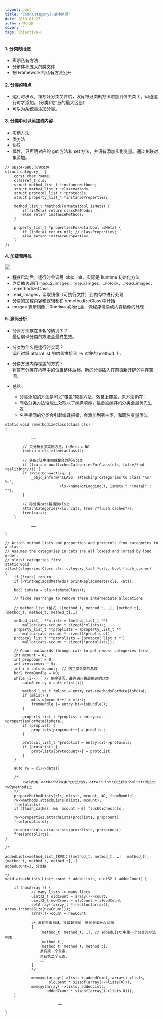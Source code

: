 ```yaml
---
layout: post
title: '分类(Catagory)-基本原理'
date: 2018-01-27
author: 李大鹏
cover: ''
tags: Objective-C
---
```


#### 1. 分类的用途

- 声明私有方法
- 分解体积庞大的类文件
- 把 Framework 的私有方法公开

#### 2. 分类的特点

- 运行时决议。编写好分类文件后，没有将分类的方法附加到宿主类上，知道运行时才添加。（分类和扩展的最大区别）
- 可以为系统类添加分类。

#### 3. 分类中可以添加的内容

- 实例方法
- 类方法
- 协议
- 属性，只声明对应的 get 方法和 set 方法，并没有添加实例变量。通过关联对象添加。

```
// objc4-680，分类文件
struct category_t {
    const char *name;
    classref_t cls;
    struct method_list_t *instanceMethods;
    struct method_list_t *classMethods;
    struct protocol_list_t *protocols;
    struct property_list_t *instanceProperties;

    method_list_t *methodsForMeta(bool isMeta) {
        if (isMeta) return classMethods;
        else return instanceMethods;
    }

    property_list_t *propertiesForMeta(bool isMeta) {
        if (isMeta) return nil; // classProperties;
        else return instanceProperties;
    }
};
```

#### 4. 加载调用栈

![](http://files.pandaleo.cn/258a5665967ab16c59548fdb65a258cb.png)

- 程序启动后，运行时会调用\_objc_init，实际是 Runtime 初始化方法
- 之后依次调用 map_2_images、map_iamges、\_nolock、\_read_images、remethodizeClass
- read_images，读取镜像（可执行文件）到内存中进行处理
- 分类的加载内容和逻辑都在 remethodizeClass 中开始
- images 表示镜像，Runtime 初始化后，做程序镜像或内存镜像的处理

#### 5. 源码分析

- 分类方法存在重名的情况下？  
  最后编译分类的方法会最终生效。
- 分类为什么是运行时实现？  
  运行时将 attachList 的内容拼接到 rw 对象的 method 上。
- 分类方法内存覆盖的方式？  
  将原有分类在内存中的位置整体后移，新的分类插入在前面新开辟的内存空间。

- 总结：
  - 分类添加的方法是可以“覆盖”原类方法，效果上覆盖，原方法仍在；
  - 同名分类方法谁能生效取决于编译顺序，最后被编译的分类会最优先生效；
  - 名字相同的分类会引起编译报错，会添加到宿主类，和同名变量类似。

```
static void remethodizeClass(Class cls)
{

            ……

        // 只分析添加实例方法，isMeta = NO
        isMeta = cls->isMetaClass();

        // 获取cls中未完成整合的所有分类
        if ((cats = unattachedCategoriesForClass(cls, false/*not realizing*/))) {
        if (PrintConnecting) {
            _objc_inform("CLASS: attaching categories to class '%s' %s",
                         cls->nameForLogging(), isMeta ? "(meta)" : "");
        }

        // 将分类cats拼接到cls上
        attachCategories(cls, cats, true /*flush caches*/);
        free(cats);
    }

            ……

}

// Attach method lists and properties and protocols from categories to a class.
// Assumes the categories in cats are all loaded and sorted by load order,
// oldest categories first.
static void
attachCategories(Class cls, category_list *cats, bool flush_caches)
{
    if (!cats) return;
    if (PrintReplacedMethods) printReplacements(cls, cats);

    bool isMeta = cls->isMetaClass();

    // fixme rearrange to remove these intermediate allocations

    // method_list_t格式：[[method_t, method_t, …], [method_t], [method_t, method_t, method_t],…]

    method_list_t **mlists = (method_list_t **)
        malloc(cats->count * sizeof(*mlists));
    property_list_t **proplists = (property_list_t **)
        malloc(cats->count * sizeof(*proplists));
    protocol_list_t **protolists = (protocol_list_t **)
        malloc(cats->count * sizeof(*protolists));

    // Count backwards through cats to get newest categories first
    int mcount = 0;
    int propcount = 0;
    int protocount = 0;
    int i = cats->count;  // 宿主类分类的总数
    bool fromBundle = NO;
    while (i--) { // 倒序遍历，最先访问最后编译的分类
        auto& entry = cats->list[i];

        method_list_t *mlist = entry.cat->methodsForMeta(isMeta);
        if (mlist) {
            mlists[mcount++] = mlist;
            fromBundle |= entry.hi->isBundle();
        }

        property_list_t *proplist = entry.cat->propertiesForMeta(isMeta);
        if (proplist) {
            proplists[propcount++] = proplist;
        }

        protocol_list_t *protolist = entry.cat->protocols;
        if (protolist) {
            protolists[protocount++] = protolist;
        }
    }

    auto rw = cls->data();

    /*
        rw代表类，methods代表类的方法列表，attachLists方法将多个mlists拼接到rw的methods上
    */
    prepareMethodLists(cls, mlists, mcount, NO, fromBundle);
    rw->methods.attachLists(mlists, mcount);
    free(mlists);
    if (flush_caches  &&  mcount > 0) flushCaches(cls);

    rw->properties.attachLists(proplists, propcount);
    free(proplists);

    rw->protocols.attachLists(protolists, protocount);
    free(protolists);
}

/*

addedLists=method_list_t格式：[[method_t, method_t, …], [method_t], [method_t, method_t, method_t],…]
addedCount=3, 分类数

*/
void attachLists(List* const * addedLists, uint32_t addedCount) {

    if (hasArray()) {
            // many lists -> many lists
            uint32_t oldCount = array()->count;
            uint32_t newCount = oldCount + addedCount;
            setArray((array_t *)realloc(array(), array_t::byteSize(newCount)));
            array()->count = newCount;

            /* 原有元素后移，开辟新空间，添加元素放在前面
            [
                [method_t, method_t, …], // addedLists中第一个分类的方法列表
                [method_t],
                [method_t, method_t, method_t],
                原有第一个元素，
                原有第二个元素，
                ……
            ]
            */

            memmove(array()->lists + addedCount, array()->lists,
                    oldCount * sizeof(array()->lists[0]));
            memcpy(array()->lists, addedLists,
                   addedCount * sizeof(array()->lists[0]));
    }

                        ……

}



```
